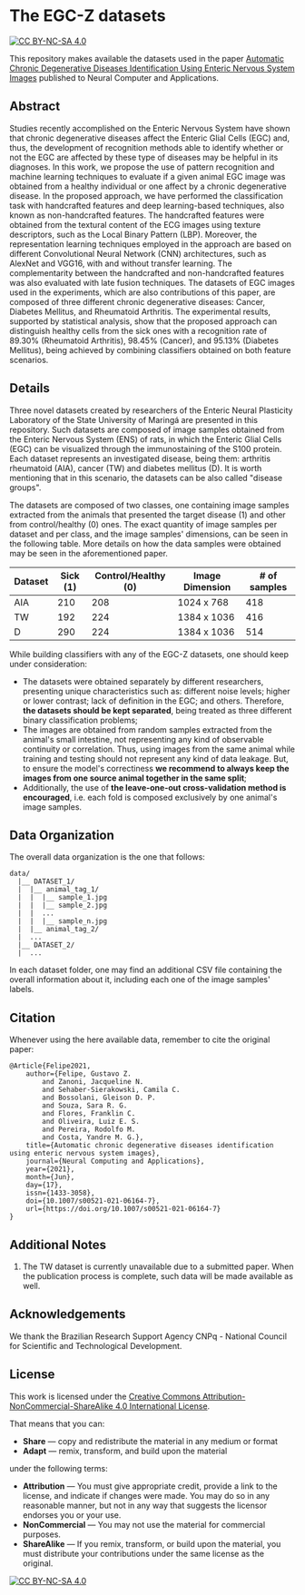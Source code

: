 # The EGC-Z datasets 
[![CC BY-NC-SA 4.0][cc-by-nc-sa-shield]][cc-by-nc-sa]

This repository makes available the datasets used in the paper [Automatic Chronic Degenerative Diseases Identification Using Enteric Nervous System Images](https://link.springer.com/article/10.1007/s00521-021-06164-7) published to Neural Computer and Applications.

## Abstract
Studies recently accomplished on the Enteric Nervous System have shown that chronic degenerative diseases affect the Enteric Glial Cells (EGC) and, thus, the development of recognition methods able to identify whether or not the EGC are affected by these type of diseases may be helpful in its diagnoses. In this work, we propose the use of pattern recognition and machine learning techniques to evaluate if a given animal EGC image was obtained from a healthy individual or one affect by a chronic degenerative disease. In the proposed approach, we have performed the classification task with handcrafted features and deep learning-based techniques, also known as non-handcrafted features. The handcrafted features were obtained from the textural content of the ECG images using texture descriptors, such as the Local Binary Pattern (LBP). Moreover, the representation learning techniques employed in the approach are based on different Convolutional Neural Network (CNN) architectures, such as AlexNet and VGG16, with and without transfer learning. The complementarity between the handcrafted and non-handcrafted features was also evaluated with late fusion techniques. The datasets of EGC images used in the experiments, which are also contributions of this paper, are composed of three different chronic degenerative diseases: Cancer, Diabetes Mellitus, and Rheumatoid Arthritis. The experimental results, supported by statistical analysis, show that the proposed approach can distinguish healthy cells from the sick ones with a recognition rate of 89.30% (Rheumatoid Arthritis), 98.45% (Cancer), and 95.13% (Diabetes Mellitus), being achieved by combining classifiers obtained on both feature scenarios.

## Details
Three novel datasets created by researchers of the Enteric Neural Plasticity Laboratory of the State University of Maringá are presented in this repository. Such datasets are composed of image samples obtained from the Enteric Nervous System (ENS) of rats, in which the Enteric Glial Cells (EGC) can be visualized through the immunostaining of the S100 protein. Each dataset represents an investigated disease, being them: arthritis rheumatoid (AIA), cancer (TW) and diabetes mellitus (D). It is worth mentioning that in this scenario, the datasets can be also called "disease groups".

The datasets are composed of two classes, one containing image samples extracted from the animals that presented the target disease (1) and other from control/healthy (0) ones. The exact quantity of image samples per dataset and per class, and the image samples' dimensions, can be seen in the following table. More details on how the data samples were obtained may be seen in the aforementioned paper.

| Dataset | Sick (1) | Control/Healthy (0) | Image Dimension | # of samples |
| ---- | --- | ---- | ---- | ---- | 
| AIA  | 210 | 208 | 1024 x 768  | 418 |
| TW   | 192 | 224 | 1384 x 1036 | 416 |
| D    | 290 | 224 | 1384 x 1036 | 514 |

While building classifiers with any of the EGC-Z datasets, one should keep under consideration:
* The datasets were obtained separately by different researchers, presenting unique characteristics such as: different noise levels; higher or lower contrast; lack of definition in the EGC; and others. Therefore, **the datasets should be kept separated**, being treated as three different binary classification problems;
* The images are obtained from random samples extracted from the animal's small intestine, not representing any kind of observable continuity or correlation. Thus, using images from the same animal while training and testing should not represent any kind of data leakage. But, to ensure the model's correctiness **we recommend to always keep the images from one source animal together in the same split**;
* Additionally, the use of **the leave-one-out cross-validation method is encouraged**, i.e. each fold is composed exclusively by one animal's image samples.

## Data Organization
The overall data organization is the one that follows:

```
data/
  |__ DATASET_1/
  |  |__ animal_tag_1/
  |  |  |__ sample_1.jpg
  |  |  |__ sample_2.jpg
  |  |  ...
  |  |  |__ sample_n.jpg
  |  |__ animal_tag_2/
  |  ...
  |__ DATASET_2/
  |  ...
```

In each dataset folder, one may find an additional CSV file containing the overall information about it, including each one of the image samples' labels.

## Citation
Whenever using the here available data, remember to cite the original paper:
```
@Article{Felipe2021,
    author={Felipe, Gustavo Z.
        and Zanoni, Jacqueline N.
        and Sehaber-Sierakowski, Camila C.
        and Bossolani, Gleison D. P.
        and Souza, Sara R. G.
        and Flores, Franklin C.
        and Oliveira, Luiz E. S.
        and Pereira, Rodolfo M.
        and Costa, Yandre M. G.},
    title={Automatic chronic degenerative diseases identification using enteric nervous system images},
    journal={Neural Computing and Applications},
    year={2021},
    month={Jun},
    day={17},
    issn={1433-3058},
    doi={10.1007/s00521-021-06164-7},
    url={https://doi.org/10.1007/s00521-021-06164-7}
}
```

## Additional Notes
1. The TW dataset is currently unavailable due to a submitted paper. When the publication process is complete, such data will be made available as well.

## Acknowledgements
We thank the Brazilian Research Support Agency CNPq - National Council for Scientific and Technological Development.

## License 
This work is licensed under the [Creative Commons Attribution-NonCommercial-ShareAlike 4.0 International License][cc-by-nc-sa].

That means that you can:
* **Share** — copy and redistribute the material in any medium or format
* **Adapt** — remix, transform, and build upon the material

under the following terms:
* **Attribution** — You must give appropriate credit, provide a link to the license, and indicate if changes were made. You may do so in any reasonable manner, but not in any way that suggests the licensor endorses you or your use.
* **NonCommercial** — You may not use the material for commercial purposes.
* **ShareAlike** — If you remix, transform, or build upon the material, you must distribute your contributions under the same license as the original.

[![CC BY-NC-SA 4.0][cc-by-nc-sa-image]][cc-by-nc-sa]

[cc-by-nc-sa]: http://creativecommons.org/licenses/by-nc-sa/4.0/
[cc-by-nc-sa-image]: https://licensebuttons.net/l/by-nc-sa/4.0/88x31.png
[cc-by-nc-sa-shield]: https://img.shields.io/badge/License-CC%20BY--NC--SA%204.0-lightgrey.svg
